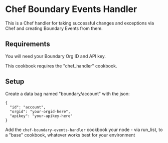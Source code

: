 Chef Boundary Events Handler
===

This is a Chef handler for taking successful changes and exceptions via Chef and creating Boundary Events from them.

Requirements
---

You will need your Boundary Org ID and API key.

This cookbook requires the "chef_handler" cookbook.

Setup
---

Create a data bag named "boundary/account" with the json:

    {
      "id": "account",
      "orgid": "your-orgid-here",
      "apikey": "your-apikey-here"
    }

Add the `chef-boundary-events-handler` cookbook your node - via run_list, to a "base" cookbook, whatever works best for your environment
